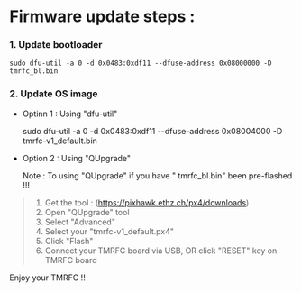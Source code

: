 Firmware update steps :
===================================

### 1. Update bootloader

    sudo dfu-util -a 0 -d 0x0483:0xdf11 --dfuse-address 0x08000000 -D tmrfc_bl.bin

### 2. Update OS image

  * Optinn 1 : Using "dfu-util"

    sudo dfu-util -a 0 -d 0x0483:0xdf11 --dfuse-address 0x08004000 -D tmrfc-v1_default.bin

  * Option 2 : Using "QUpgrade"

    Note :  To using "QUpgrade" if you have " tmrfc_bl.bin" been pre-flashed !!! 

  >  1. Get the tool :  (https://pixhawk.ethz.ch/px4/downloads)<br />
  >  2. Open "QUpgrade" tool
  >  3. Select "Advanced"
  >  4. Select your "tmrfc-v1_default.px4"
  >  5. Click "Flash"
  >  6. Connect your TMRFC board via USB, OR click "RESET" key on TMRFC board

Enjoy your TMRFC !!
